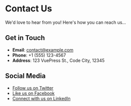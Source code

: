 # Contact Us

We'd love to hear from you! Here's how you can reach us...

## Get in Touch

- **Email**: [contact@example.com](mailto:contact@example.com)
- **Phone**: +1 (555) 123-4567
- **Address**: 123 VuePress St., Code City, 12345

## Social Media

- [Follow us on Twitter](https://twitter.com/)
- [Like us on Facebook](https://facebook.com/)
- [Connect with us on LinkedIn](https://linkedin.com/)
